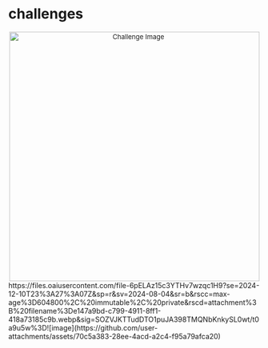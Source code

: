 # challenges
<div align="center" style="font-size: small;">
    <img src="https://github.com/user-attachments/assets/70c5a383-28ee-4acd-a2c4-f95a79afca20" alt="Challenge Image"  width=500>
</div>
https://files.oaiusercontent.com/file-6pELAz15c3YTHv7wzqc1H9?se=2024-12-10T23%3A27%3A07Z&sp=r&sv=2024-08-04&sr=b&rscc=max-age%3D604800%2C%20immutable%2C%20private&rscd=attachment%3B%20filename%3De147a9bd-c799-4911-8ff1-418a73185c9b.webp&sig=SOZVJKTTudDTO1puJA398TMQNbKnkySL0wt/t0a9u5w%3D![image](https://github.com/user-attachments/assets/70c5a383-28ee-4acd-a2c4-f95a79afca20)
